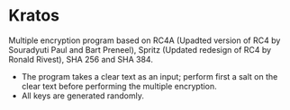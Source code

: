 # Kratos
Multiple encryption program based on RC4A (Upadted version of RC4 by Souradyuti Paul and Bart Preneel), Spritz (Updated redesign of RC4 by Ronald Rivest), SHA 256 and SHA 384.

- The program takes a clear text as an input; perform first a salt on the clear text before performing the multiple encryption.
- All keys are generated randomly.
